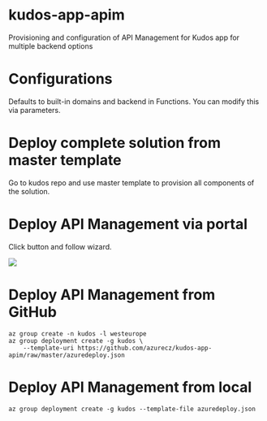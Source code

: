 # kudos-app-apim
Provisioning and configuration of API Management for Kudos app for multiple backend options

# Configurations
Defaults to built-in domains and backend in Functions. You can modify this via parameters.

# Deploy complete solution from master template
Go to kudos repo and use master template to provision all components of the solution.

# Deploy API Management via portal
Click button and follow wizard.

<a href="https://portal.azure.com/#create/Microsoft.Template/uri/https%3A%2F%2Fgithub.com%2Fazurecz%2Fkudos-app%2Fraw%2Fmaster%2Fazuredeploy.json" target="_blank">
    <img src="http://azuredeploy.net/deploybutton.png"/>
</a>

# Deploy API Management from GitHub
```
az group create -n kudos -l westeurope
az group deployment create -g kudos \
    --template-uri https://github.com/azurecz/kudos-app-apim/raw/master/azuredeploy.json
```

# Deploy API Management from local
```
az group deployment create -g kudos --template-file azuredeploy.json
```